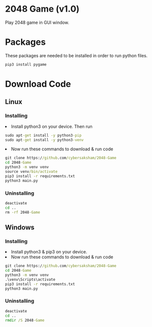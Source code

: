 # 2048 Game (v1.0)

Play 2048 game in GUI window.

# Packages

These packages are needed to be installed in order to run python files.

```cmd
pip3 install pygame
```

# Download Code

## Linux
### Installing
<li>Install python3 on your device. Then run</li>

```cmd
sudo apt-get install -y python3-pip
sudo apt-get install -y python3-venv
```

<li>Now run these commands to download & run code</li>

```cmd
git clone https://github.com/cybersaksham/2048-Game
cd 2048-Game
python3 -m venv venv
source venv/bin/activate
pip3 install -r requirements.txt
python3 main.py
```

### Uninstalling
```cmd
deactivate
cd ..
rm -rf 2048-Game
```

## Windows
### Installing
<li>Install python3 & pip3 on your device.</li>

<li>Now run these commands to download & run code</li>

```cmd
git clone https://github.com/cybersaksham/2048-Game
cd 2048-Game
python3 -m venv venv
.\venv\Scripts\activate
pip3 install -r requirements.txt
python3 main.py
```

### Uninstalling

```cmd
deactivate
cd ..
rmdir /S 2048-Game
```
